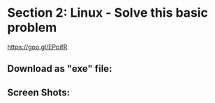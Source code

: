 # Section 2: Linux - Solve this basic problem
https://goo.gl/EPpifR

## Download as "exe" file:

## Screen Shots:
